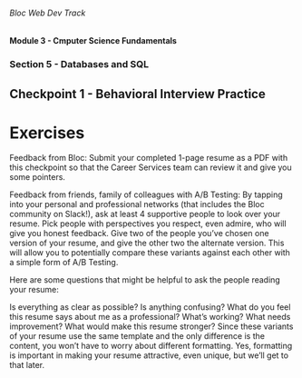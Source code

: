 ###### Bloc Web Dev Track
#### Module 3 - Cmputer Science Fundamentals
### Section 5 - Databases and SQL
## Checkpoint 1 - Behavioral Interview Practice

# Exercises

Feedback from Bloc: Submit your completed 1-page resume as a PDF with this checkpoint so that the Career Services team can review it and give you some pointers.

Feedback from friends, family of colleagues with A/B Testing: By tapping into your personal and professional networks (that includes the Bloc community on Slack!), ask at least 4 supportive people to look over your resume. Pick people with perspectives you respect, even admire, who will give you honest feedback. Give two of the people you’ve chosen one version of your resume, and give the other two the alternate version. This will allow you to potentially compare these variants against each other with a simple form of A/B Testing.

Here are some questions that might be helpful to ask the people reading your resume:

Is everything as clear as possible? Is anything confusing?
What do you feel this resume says about me as a professional?
What’s working? What needs improvement? What would make this resume stronger?
Since these variants of your resume use the same template and the only difference is the content, you won’t have to worry about different formatting. Yes, formatting is important in making your resume attractive, even unique, but we’ll get to that later.
